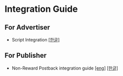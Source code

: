 # Integration Guide


## For Advertiser
- Script Integration [[한글]](https://github.com/adpure/integration-document/blob/master/CPA%20script%20integration%20guide%20for%20Advertiser.md)


## For Publisher
- Non-Reward Postback integration guide 
[[eng]](https://github.com/adpure/integration-document/blob/master/NCPI%20integration%20guide%20for%20publisher.eng.md) 
[[한글]](https://github.com/adpure/integration-document/blob/master/NCPI%20integration%20guide%20for%20publisher.md)  